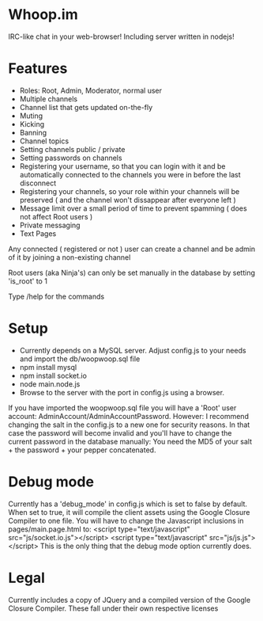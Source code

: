 Whoop.im
========

IRC-like chat in your web-browser! Including server written in nodejs!

Features
========
- Roles: Root, Admin, Moderator, normal user
- Multiple channels
- Channel list that gets updated on-the-fly
- Muting
- Kicking
- Banning
- Channel topics
- Setting channels public / private
- Setting passwords on channels
- Registering your username, so that you can login with it and be automatically connected to the channels you were in before the last disconnect
- Registering your channels, so your role within your channels will be preserved ( and the channel won't dissappear after everyone left )
- Message limit over a small period of time to prevent spamming ( does not affect Root users )
- Private messaging
- Text Pages

Any connected ( registered or not ) user can create a channel and be admin of it by joining a non-existing channel

Root users (aka Ninja's) can only be set manually in the database by setting 'is_root' to 1 

Type /help for the commands


Setup
========

- Currently depends on a MySQL server. Adjust config.js to your needs and import the db/woopwoop.sql file
- npm install mysql
- npm install socket.io
- node main.node.js
- Browse to the server with the port in config.js using a browser.

If you have imported the woopwoop.sql file you will have a 'Root' user account: AdminAccount/AdminAccountPassword. However: I recommend changing the salt in the config.js to a new one for security reasons. In that case the password will become invalid and you'll have to change the current password in the database manually: You need the MD5 of your salt + the password + your pepper concatenated.

Debug mode
=======
Currently has a 'debug_mode' in config.js which is set to false by default. When set to true, it will compile the client assets using the Google Closure Compiler to one file. You will have to change the Javascript inclusions in pages/main.page.html to:
    &lt;script type=&quot;text/javascript&quot; src=&quot;js/socket.io.js&quot;&gt;&lt;/script&gt;
    &lt;script type=&quot;text/javascript&quot; src=&quot;js/js.js&quot;&gt;&lt;/script&gt;
This is the only thing that the debug mode option currently does.

Legal
======
Currently includes a copy of JQuery and a compiled version of the Google Closure Compiler. These fall under their own respective licenses
